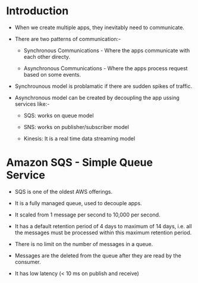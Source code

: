 # Introduction

- When we create multiple apps, they inevitably need to communicate.

- There are two patterns of communication:-
  
  - Synchronous Communications - Where the apps communicate with each other directy.
  
  - Asynchronous Communications - Where the apps process request based on some events.

- Synchrounous model is problamatic if there are sudden spikes of traffic.

- Asynchronous model can be created by decoupling the app ussing services like:-
  
  - SQS: works on queue model
  
  - SNS: works on publisher/subscriber model
  
  - Kinesis: It is a real time data streaming model

# Amazon SQS - Simple Queue Service

- SQS is one of the oldest AWS offerings.

- It is a fully managed queue, used to decouple apps.

- It scaled from 1 message per second to 10,000 per second.

- It has a default retention period of 4 days to maximum of 14 days, i.e. all the messages must be processed within this maximum retention period.

- There is no limit on the number of messages in a queue.

- Messages are the deleted from the queue after they are read by the consumer.

- It has low latency (< 10 ms on publish and receive)
